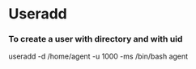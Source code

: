 # Useradd

### To create a user with directory and with uid
useradd -d /home/agent -u 1000 -ms /bin/bash agent
